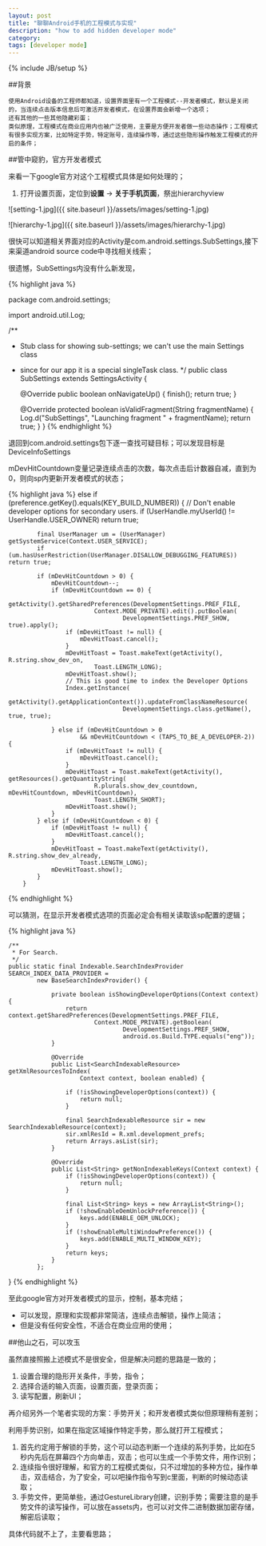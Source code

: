 ```yaml
---
layout: post
title: "聊聊Android手机的工程模式与实现"
description: "how to add hidden developer mode"
category: 
tags: [developer mode]
---
```

{% include JB/setup %}

##背景

	使用Android设备的工程师都知道，设置界面里有一个工程模式--开发者模式，默认是关闭的，当连续点击版本信息后可激活开发者模式，在设置界面会新增一个选项；
	还有其他的一些其他隐藏彩蛋；
	类似原理，工程模式在商业应用内也被广泛使用，主要是方便开发者做一些动态操作；工程模式有很多实现方案，比如特定手势，特定账号，连续操作等，通过这些隐形操作触发工程模式的开启的条件；

##管中窥豹，官方开发者模式

来看一下google官方对这个工程模式具体是如何处理的；

1. 打开设置页面，定位到**设置** -> **关于手机页面**，祭出hierarchyview

![setting-1.jpg]({{ site.baseurl }}/assets/images/setting-1.jpg)

![hierarchy-1.jpg]({{ site.baseurl }}/assets/images/hierarchy-1.jpg)


很快可以知道相关界面对应的Activity是com.android.settings.SubSettings,接下来渠道android source code中寻找相关线索；

很遗憾，SubSettings内没有什么新发现，

{% highlight java %}

package com.android.settings;

import android.util.Log;

/**
 * Stub class for showing sub-settings; we can't use the main Settings class
 * since for our app it is a special singleTask class.
 */
public class SubSettings extends SettingsActivity {

    @Override
    public boolean onNavigateUp() {
        finish();
        return true;
    }

    @Override
    protected boolean isValidFragment(String fragmentName) {
        Log.d("SubSettings", "Launching fragment " + fragmentName);
        return true;
    }
}
{% endhighlight %}
	
退回到com.android.settings包下逐一查找可疑目标；可以发现目标是DeviceInfoSettings

mDevHitCountdown变量记录连续点击的次数，每次点击后计数器自减，直到为0，则向sp内更新开发者模式的状态；

{% highlight java %}
else if (preference.getKey().equals(KEY_BUILD_NUMBER)) {
            // Don't enable developer options for secondary users.
            if (UserHandle.myUserId() != UserHandle.USER_OWNER) return true;

            final UserManager um = (UserManager) getSystemService(Context.USER_SERVICE);
            if (um.hasUserRestriction(UserManager.DISALLOW_DEBUGGING_FEATURES)) return true;

            if (mDevHitCountdown > 0) {
                mDevHitCountdown--;
                if (mDevHitCountdown == 0) {
                    getActivity().getSharedPreferences(DevelopmentSettings.PREF_FILE,
                            Context.MODE_PRIVATE).edit().putBoolean(
                                    DevelopmentSettings.PREF_SHOW, true).apply();
                    if (mDevHitToast != null) {
                        mDevHitToast.cancel();
                    }
                    mDevHitToast = Toast.makeText(getActivity(), R.string.show_dev_on,
                            Toast.LENGTH_LONG);
                    mDevHitToast.show();
                    // This is good time to index the Developer Options
                    Index.getInstance(
                            getActivity().getApplicationContext()).updateFromClassNameResource(
                                    DevelopmentSettings.class.getName(), true, true);

                } else if (mDevHitCountdown > 0
                        && mDevHitCountdown < (TAPS_TO_BE_A_DEVELOPER-2)) {
                    if (mDevHitToast != null) {
                        mDevHitToast.cancel();
                    }
                    mDevHitToast = Toast.makeText(getActivity(), getResources().getQuantityString(
                            R.plurals.show_dev_countdown, mDevHitCountdown, mDevHitCountdown),
                            Toast.LENGTH_SHORT);
                    mDevHitToast.show();
                }
            } else if (mDevHitCountdown < 0) {
                if (mDevHitToast != null) {
                    mDevHitToast.cancel();
                }
                mDevHitToast = Toast.makeText(getActivity(), R.string.show_dev_already,
                        Toast.LENGTH_LONG);
                mDevHitToast.show();
            }
        }
{% endhighlight %}

可以猜测，在显示开发者模式选项的页面必定会有相关读取该sp配置的逻辑；

{% highlight java %}

    /**
     * For Search.
     */
    public static final Indexable.SearchIndexProvider SEARCH_INDEX_DATA_PROVIDER =
            new BaseSearchIndexProvider() {

                private boolean isShowingDeveloperOptions(Context context) {
                    return context.getSharedPreferences(DevelopmentSettings.PREF_FILE,
                            Context.MODE_PRIVATE).getBoolean(
                                    DevelopmentSettings.PREF_SHOW,
                                    android.os.Build.TYPE.equals("eng"));
                }

                @Override
                public List<SearchIndexableResource> getXmlResourcesToIndex(
                        Context context, boolean enabled) {

                    if (!isShowingDeveloperOptions(context)) {
                        return null;
                    }

                    final SearchIndexableResource sir = new SearchIndexableResource(context);
                    sir.xmlResId = R.xml.development_prefs;
                    return Arrays.asList(sir);
                }

                @Override
                public List<String> getNonIndexableKeys(Context context) {
                    if (!isShowingDeveloperOptions(context)) {
                        return null;
                    }

                    final List<String> keys = new ArrayList<String>();
                    if (!showEnableOemUnlockPreference()) {
                        keys.add(ENABLE_OEM_UNLOCK);
                    }
                    if (!showEnableMultiWindowPreference()) {
                        keys.add(ENABLE_MULTI_WINDOW_KEY);
                    }
                    return keys;
                }
            };
}
{% endhighlight %}

至此google官方对开发者模式的显示，控制，基本完结；

* 可以发现，原理和实现都非常简洁，连续点击解锁，操作上简洁；
* 但是没有任何安全性，不适合在商业应用的使用；

##他山之石，可以攻玉

虽然直接照搬上述模式不是很安全，但是解决问题的思路是一致的；

1. 设置合理的隐形开关条件，手势，指令；
2. 选择合适的输入页面，设置页面，登录页面；
3. 读写配置，刷新UI；

再介绍另外一个笔者实现的方案：手势开关；和开发者模式类似但原理稍有差别；

利用手势识别，如果在指定区域操作特定手势，那么就打开工程模式；

1. 首先约定用于解锁的手势，这个可以动态判断一个连续的系列手势，比如在5秒内先后在屏幕四个方向单击，双击；也可以生成一个手势文件，用作识别；
2. 连续指令很好理解，和官方的工程模式类似，只不过增加的多种方位，操作单击，双击结合，为了安全，可以吧操作指令写到c里面，判断的时候动态读取；
3. 手势文件，更简单些，通过GestureLibrary创建，识别手势；需要注意的是手势文件的读写操作，可以放在assets内，也可以对文件二进制数据加密存储，解密后读取；

具体代码就不上了，主要看思路；










